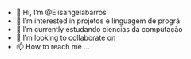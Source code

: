 - 👋 Hi, I’m @Elisangelabarros
- 👀 I’m interested in projetos e linguagem de progrã
- 🌱 I’m currently  estudando ciencias da computação 
- 💞️ I’m looking to collaborate on 
- 📫 How to reach me ...  

<!---
Elisangelabarros/Elisangelabarros is a ✨ special ✨ repository because its `README.md` (this file) appears on your GitHub profile.
You can click the Preview link to take a look at your changes.
--->
